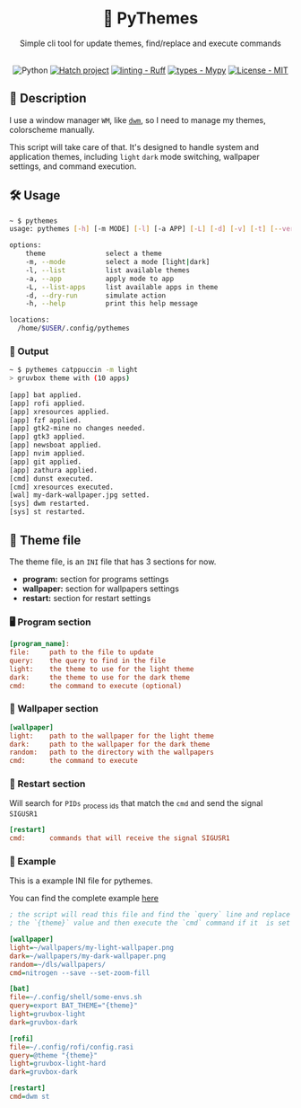 <div align="center">
    <h1><b>💅 PyThemes</b></h1>
    <span>Simple cli tool for update themes, find/replace and execute commands</span>
<br>
<br>

![Python](https://img.shields.io/badge/python-3670A0?style=Flat&logo=python&logoColor=ffdd54)
[![Hatch project](https://img.shields.io/badge/%F0%9F%A5%9A-Hatch-4051b5.svg)](https://github.com/pypa/hatch)
[![linting - Ruff](https://img.shields.io/endpoint?url=https://raw.githubusercontent.com/charliermarsh/ruff/main/assets/badge/v0.json)](https://github.com/charliermarsh/ruff)
[![types - Mypy](https://img.shields.io/badge/types-Mypy-blue.svg)](https://github.com/python/mypy)
[![License - MIT](https://img.shields.io/badge/license-MIT-9400d3.svg)](https://spdx.org/licenses/)

</div>

## 📖 Description

I use a window manager `WM`, like [`dwm`](https://github.com/haaag/dwm), so I need to manage my themes, colorscheme manually.

This script will take care of that. It's designed to handle system and application themes, including `light` `dark` mode switching, wallpaper settings, and command execution.

## 🛠️ Usage

```sh
~ $ pythemes
usage: pythemes [-h] [-m MODE] [-l] [-a APP] [-L] [-d] [-v] [-t] [--verbose] [theme]

options:
    theme               select a theme
    -m, --mode          select a mode [light|dark]
    -l, --list          list available themes
    -a, --app           apply mode to app
    -L, --list-apps     list available apps in theme
    -d, --dry-run       simulate action
    -h, --help          print this help message

locations:
  /home/$USER/.config/pythemes
```

### 📝 Output
```sh
~ $ pythemes catppuccin -m light
> gruvbox theme with (10 apps)
 
[app] bat applied.
[app] rofi applied.
[app] xresources applied.
[app] fzf applied.
[app] gtk2-mine no changes needed.
[app] gtk3 applied.
[app] newsboat applied.
[app] nvim applied.
[app] git applied.
[app] zathura applied.
[cmd] dunst executed.
[cmd] xresources executed.
[wal] my-dark-wallpaper.jpg setted.
[sys] dwm restarted.
[sys] st restarted.
```

## 📝 Theme file

The theme file, is an `INI` file that has 3 sections for now.

- <b>program:</b>  section for programs settings
- <b>wallpaper:</b> section for wallpapers settings
- <b>restart:</b> section for restart settings

### 🖥️ Program section

```ini
[program_name]:
file:     path to the file to update
query:    the query to find in the file
light:    the theme to use for the light theme
dark:     the theme to use for the dark theme
cmd:      the command to execute (optional)
```

### 🌄 Wallpaper section

```ini
[wallpaper]
light:    path to the wallpaper for the light theme
dark:     path to the wallpaper for the dark theme
random:   path to the directory with the wallpapers
cmd:      the command to execute
```

### 🔁 Restart section

Will search for `PIDs` <sub>process ids</sub> that match the `cmd` and send the signal `SIGUSR1`

```ini
[restart]
cmd:      commands that will receive the signal SIGUSR1
```

### 📝 Example
 This is a example INI file for pythemes. 

You can find the complete example [here](https://raw.githubusercontent.com/haaag/pythemes/refs/heads/master/example/gruvbox.ini?token=GHSAT0AAAAAAC46UJSEWLCPAKRCPRJDC6S4Z4VB3RQ)

```ini
; the script will read this file and find the `query` line and replace it with
; the `{theme}` value and then execute the `cmd` command if it  is set

[wallpaper]
light=~/wallpapers/my-light-wallpaper.png
dark=~/wallpapers/my-dark-wallpaper.png
random=~/dls/wallpapers/
cmd=nitrogen --save --set-zoom-fill

[bat]
file=~/.config/shell/some-envs.sh
query=export BAT_THEME="{theme}"
light=gruvbox-light
dark=gruvbox-dark

[rofi]
file=~/.config/rofi/config.rasi
query=@theme "{theme}"
light=gruvbox-light-hard
dark=gruvbox-dark

[restart]
cmd=dwm st
```
